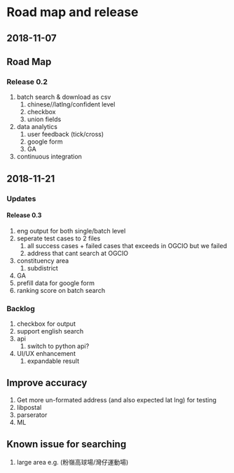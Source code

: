 # Road map and release

## 2018-11-07

## Road Map

### Release 0.2

1. batch search & download as csv
    1. chinese//latlng/confident level
    2. checkbox
    3. union fields
2. data analytics
    1. user feedback (tick/cross)
    2. google form
    3. GA
3. continuous integration

## 2018-11-21

### Updates

#### Release 0.3

1. eng output for both single/batch level
2. seperate test cases to 2 files
    1. all success cases + failed cases that exceeds in OGCIO but we failed
    2. address that cant search at OGCIO
3. constituency area
    1. subdistrict
4. GA
5. prefill data for google form
6. ranking score on batch search

### Backlog

1. checkbox for output
2. support english search
3. api
    1. switch to python api?
4. UI/UX enhancement
    1. expandable result

## Improve accuracy

1. Get more un-formated address (and also expected lat lng) for testing
2. libpostal
3. parserator
4. ML

## Known issue for searching

1. large area e.g. (粉嶺高球場/灣仔運動場)
